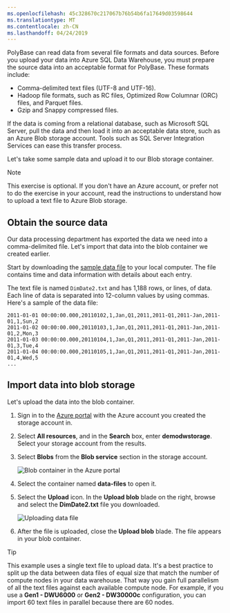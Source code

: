 ```yaml
---
ms.openlocfilehash: 45c328670c217067b76b54b6fa17649d03598644
ms.translationtype: MT
ms.contentlocale: zh-CN
ms.lasthandoff: 04/24/2019
---
```

PolyBase can read data from several file formats and data sources. Before you upload your data into Azure SQL Data Warehouse, you must prepare the source data into an acceptable format for PolyBase. These formats include:

- Comma-delimited text files (UTF-8 and UTF-16).
- Hadoop file formats, such as RC files, Optimized Row Columnar (ORC) files, and Parquet files.
- Gzip and Snappy compressed files.

If the data is coming from a relational database, such as Microsoft SQL Server, pull the data and then load it into an acceptable data store, such as an Azure Blob storage account. Tools such as SQL Server Integration Services can ease this transfer process.

Let's take some sample data and upload it to our Blob storage container.

> [!NOTE]
> This exercise is optional. If you don't have an Azure account, or prefer not to do the exercise in your account, read the instructions to understand how to upload a text file to Azure Blob storage.

## <a name="obtain-the-source-data"></a>Obtain the source data

Our data processing department has exported the data we need into a comma-delimited file. Let's import that data into the blob container we created earlier.

Start by downloading the [sample data file](https://raw.githubusercontent.com/MicrosoftDocs/mslearn-implement-azure-sql-data-warehouse/master/import-data-into-asdw-with-polybase/DimDate2.txt) to your local computer. The file contains time and data information with details about each entry.

The text file is named `DimDate2.txt` and has 1,188 rows, or lines, of data. Each line of data is separated into 12-column values by using commas. Here's a sample of the data file:

```text
2011-01-01 00:00:00.000,20110102,1,Jan,Q1,2011,2011-Q1,2011-Jan,2011-01,1,Sun,2
2011-01-02 00:00:00.000,20110103,1,Jan,Q1,2011,2011-Q1,2011-Jan,2011-01,2,Mon,3
2011-01-03 00:00:00.000,20110104,1,Jan,Q1,2011,2011-Q1,2011-Jan,2011-01,3,Tue,4
2011-01-04 00:00:00.000,20110105,1,Jan,Q1,2011,2011-Q1,2011-Jan,2011-01,4,Wed,5
...
```

## <a name="import-data-into-blob-storage"></a>Import data into blob storage

Let's upload the data into the blob container.

1. Sign in to the [Azure portal](https://portal.azure.com?azure-portal=true) with the Azure account you created the storage account in.

1. Select **All resources**, and in the **Search** box, enter **demodwstorage**. Select your storage account from the results.

1. Select **Blobs** from the **Blob service** section in the storage account.

    ![Blob container in the Azure portal](../media/5-select-blob-container.png)

1. Select the container named **data-files** to open it.

1. Select the **Upload** icon. In the **Upload blob** blade on the right, browse and select the **DimDate2.txt** file you downloaded.

    ![Uploading data file](../media/5-upload-data-file.png)

1. After the file is uploaded, close the **Upload blob** blade. The file appears in your blob container.

> [!TIP]
> This example uses a single text file to upload data. It's a best practice to split up the data between data files of equal size that match the number of compute nodes in your data warehouse. That way you gain full parallelism of all the text files against each available compute node. For example, if you use a **Gen1 - DWU6000** or **Gen2 - DW30000c** configuration, you can import 60 text files in parallel because there are 60 nodes.